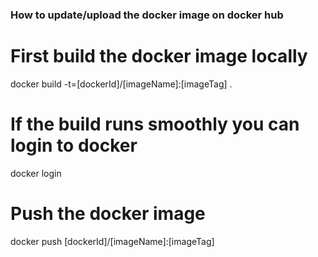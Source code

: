 ### How to update/upload the docker image on docker hub

# First build the docker image locally
docker build -t=[dockerId]/[imageName]:[imageTag] .

# If the build runs smoothly you can login to docker
docker login

# Push the docker image
docker push [dockerId]/[imageName]:[imageTag] 

